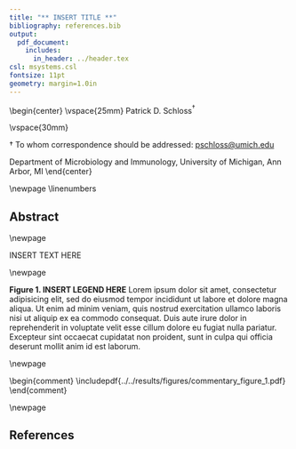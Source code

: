 ```yaml
---
title: "** INSERT TITLE **"
bibliography: references.bib
output:
  pdf_document:
    includes:
      in_header: ../header.tex
csl: msystems.csl
fontsize: 11pt
geometry: margin=1.0in
---
```





\begin{center}
\vspace{25mm}
Patrick D. Schloss${^\dagger}$

\vspace{30mm}

$\dagger$ To whom correspondence should be addressed: pschloss@umich.edu

Department of Microbiology and Immunology, University of Michigan, Ann Arbor, MI
\end{center}


\newpage
\linenumbers

## Abstract



\newpage

INSERT TEXT HERE

\newpage

**Figure 1. INSERT LEGEND HERE** Lorem ipsum dolor sit amet, consectetur adipisicing elit, sed do eiusmod tempor incididunt ut labore et dolore magna aliqua. Ut enim ad minim veniam, quis nostrud exercitation ullamco laboris nisi ut aliquip ex ea commodo consequat. Duis aute irure dolor in reprehenderit in voluptate velit esse cillum dolore eu fugiat nulla pariatur. Excepteur sint occaecat cupidatat non proident, sunt in culpa qui officia deserunt mollit anim id est laborum.



\newpage

\begin{comment}
	\includepdf{../../results/figures/commentary_figure_1.pdf}
\end{comment}

\newpage

## References
